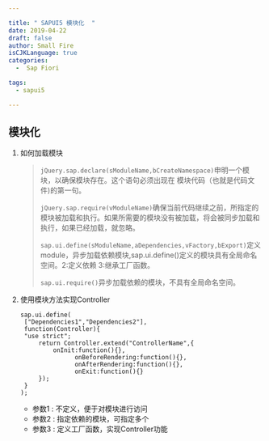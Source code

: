 ```yaml
---

title: " SAPUI5 模块化  "
date: 2019-04-22
draft: false
author: Small Fire
isCJKLanguage: true
categories: 
  -  Sap Fiori

tags: 
  - sapui5

---
```


## 模块化

1. 如何加载模块

   > `jQuery.sap.declare(sModuleName,bCreateNamespace)`申明一个模块，以确保模块存在。这个语句必须出现在	模块代码（也就是代码文件)的第一句。
   >
   > `jQuery.sap.require(vModuleName)`确保当前代码继续之前，所指定的模块被加载和执行。如果所需要的模块没有被加载，将会被同步加载和执行，如果已经加载，就忽略。
   >
   > `sap.ui.define(sModuleName,aDependencies,vFactory,bExport)`定义module，异步加载依赖模块,sap.ui.define()定义的模块具有全局命名空间。2:定义依赖 3:继承工厂函数。
   >
   > `sap.ui.require()`异步加载依赖的模块，不具有全局命名空间。

2. 使用模块方法实现Controller

   ```JS
   sap.ui.define(
   	["Dependencies1","Dependencies2"],
   	function(Controller){
   	"use strict";
   		return Controller.extend("ControllerName",{
   			onInit:function(){},
                  onBeforeRendering:function(){},
                  onAfterRendering:function(){},
                  onExit:function(){}
   		});
   	}
   );
   ```

   - 参数1 : 不定义，便于对模块进行访问
   - 参数2 : 指定依赖的模块，可指定多个
   - 参数3 : 定义工厂函数，实现Controller功能